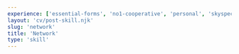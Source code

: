 ```yaml
---
experience: ['essential-forms', 'no1-cooperative', 'personal', 'skyspecs']
layout: 'cv/post-skill.njk'
slug: 'network'
title: 'Network'
type: 'skill'
---
```

